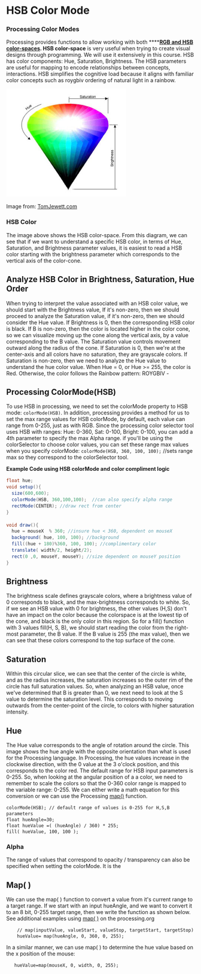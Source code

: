 # HSB Color Mode

### Processing Color Modes

Processing provides functions to allow working with both ****[**RGB and HSB color-spaces**](https://processing.org/reference/colorMode_.html)**. HSB color-space** is very useful when trying to create visual designs through programming. We will use it extensively in this course.  HSB has color components: Hue, Saturation, Brightness. The HSB parameters are useful for mapping to encode relationships between concepts, interactions.  HSB simplifies the cognitive load because it aligns with familiar color concepts such as roygbiv ordering of natural light in a rainbow.

![](../../.gitbook/assets/hsb_cone.png)

Image from: [TomJewett.com](http://www.tomjewett.com/colors/hsb.html)

### HSB Color

The image above shows the HSB color-space. From this diagram, we can see that if we want to understand a specific HSB color, in terms of Hue, Saturation, and Brightness parameter values, it is easiest to read a HSB color starting with the brightness parameter which corresponds to the vertical axis of the color-cone. 

## Analyze HSB Color in Brightness, Saturation, Hue Order

When trying to interpret the value associated with an HSB color value, we should start with the Brightness value, If it's non-zero, then we should proceed to analyze the Saturation value, if it's non-zero, then we should consider the Hue value. If Brightness is 0, then the corresponding HSB color is black. If B is non-zero, then the color is located higher in the color cone, so we can visualize moving up the cone along the vertical axis, by a value corresponding to the B value. The Saturation value controls movement outward along the radius of the cone. If Saturation is 0, then we're at the center-axis and all colors have no saturation, they are grayscale colors. If Saturation is non-zero, then we need to analyze the Hue value to understand the hue color value. When Hue = 0, or Hue &gt;= 255, the color is Red. Otherwise, the color follows the Rainbow pattern: ROYGBIV -

## Processing ColorMode\(HSB\)

To use HSB in processing, we need to set the colorMode property to HSB mode: `colorMode(HSB)`. In addition, processing provides a method for us to set the max range values for HSB colorMode, by default, each value can range from 0-255, just as with RGB. Since the processing color selector tool uses HSB with ranges: Hue: 0-360, Sat: 0-100, Bright: 0-100,  you can add a 4th parameter to specify the max Alpha range. if you'll be using the colorSelector to choose color values, you can set these range max values when you specify colorMode: `colorMode(HSB, 360, 100, 100);` //sets range max so they correspond to the colorSelector tool.

**Example Code using HSB colorMode and color compliment logic** 

```java
float hue;
void setup(){
  size(600,600);
  colorMode(HSB, 360,100,100);  //can also specify alpha range
  rectMode(CENTER); //draw rect from center
}

void draw(){
  hue = mouseX  % 360; //insure hue < 360, dependent on mouseX
  background( hue, 100, 100); //background
  fill((hue + 180)%360, 100, 100); //complimentary color
  translate( width/2, height/2);
  rect(0 ,0, mouseY, mouseY); //size dependent on mouseY position
}
```

## Brightness

The brightness scale defines grayscale colors, where a brightness value of 0 corresponds to black, and the max-brightness corresponds to white. So, if we see an HSB value with 0 for brightness, the other values \(H,S\) don't have an impact on the color because the colorspace is at the lowest tip of the cone, and black is the only color in this region. So for a fill\(\) function with 3 values fill\(H, S, B\), we should start reading the color from the right-most parameter, the B value. If the B value is 255 \(the max value\), then we can see that these colors correspond to the top surface of the cone.

## Saturation

Within this circular slice, we can see that the center of the circle is white, and as the radius increases, the saturation increases so the outer rim of the circle has full saturation values. So, when analyzing an HSB value, once we've determined that B is greater than 0, we next need to look at the S value to determine the saturation level. This corresponds to moving outwards from the center-point of the circle, to colors with higher saturation intensity.

## Hue

The Hue value corresponds to the angle of rotation around the circle. This image shows the hue angle with the opposite orientation than what is used for the Processing language. In Processing, the hue values increase in the clockwise direction, with the 0 value at the 3 o'clock position, and this corresponds to the color red. The default range for HSB input parameters is 0-255. So, when looking at the angular position of a a color, we need to remember to scale the colors so that the 0-360 color range is mapped to the variable range: 0-255. We can either write a math equation for this conversion or we can use the Processing [map\(\)](https://processing.org/reference/map_.html) function.

```text
colorMode(HSB); // default range of values is 0-255 for H,S,B parameters
float hueAngle=30; 
float hueValue =( (hueAngle) / 360) * 255;
fill( hueValue, 100, 100 );  
```

### Alpha 

The range of values that correspond to opacity / transparency can also be specified when setting the colorMode.  It is the 



## Map\( \)

We can use the map\( \) function to convert a value from it's current range to a target range. If we start with an input hueAngle, and we want to convert it to an 8 bit, 0-255 target range, then we write the function as shown below. See additional examples using [map\( \)](https://processing.org/examples/map.html) on the processing.org

```text
    // map(inputValue, valueStart, valueStop, targetStart, targetStop)
    hueValue= map(hueAngle, 0, 360, 0, 255);
```

In a similar manner, we can use map\( \) to determine the hue value based on the x position of the mouse:

```text
   hueValue=map(mouseX, 0, width, 0, 255);
```

